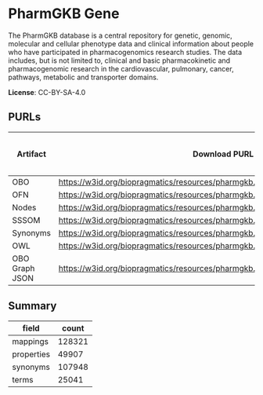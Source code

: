 # PharmGKB Gene

The PharmGKB database is a central repository for genetic, genomic, molecular and cellular phenotype data and clinical information about people who have participated in pharmacogenomics research studies. The data includes, but is not limited to, clinical and basic pharmacokinetic and pharmacogenomic research in the cardiovascular, pulmonary, cancer, pathways, metabolic and transporter domains.

**License**: CC-BY-SA-4.0

## PURLs

| Artifact       | Download PURL                                                                     | Latest Versioned Download PURL   |
|----------------|-----------------------------------------------------------------------------------|----------------------------------|
| OBO            | https://w3id.org/biopragmatics/resources/pharmgkb.gene/pharmgkb.gene.obo          |                                  |
| OFN            | https://w3id.org/biopragmatics/resources/pharmgkb.gene/pharmgkb.gene.ofn          |                                  |
| Nodes          | https://w3id.org/biopragmatics/resources/pharmgkb.gene/pharmgkb.gene.tsv          |                                  |
| SSSOM          | https://w3id.org/biopragmatics/resources/pharmgkb.gene/pharmgkb.gene.sssom.tsv    |                                  |
| Synonyms       | https://w3id.org/biopragmatics/resources/pharmgkb.gene/pharmgkb.gene.synonyms.tsv |                                  |
| OWL            | https://w3id.org/biopragmatics/resources/pharmgkb.gene/pharmgkb.gene.owl          |                                  |
| OBO Graph JSON | https://w3id.org/biopragmatics/resources/pharmgkb.gene/pharmgkb.gene.json         |                                  |

## Summary

| field      |   count |
|------------|---------|
| mappings   |  128321 |
| properties |   49907 |
| synonyms   |  107948 |
| terms      |   25041 |
